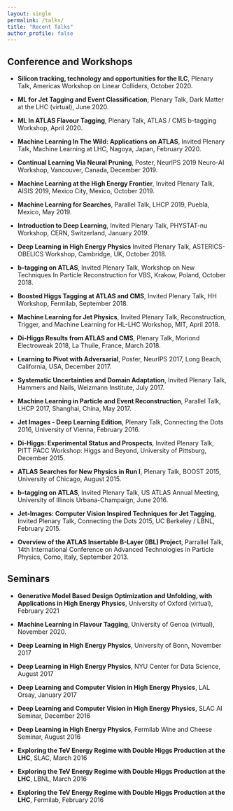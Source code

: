 ```yaml
---
layout: single
permalink: /talks/
title: "Recent Talks"
author_profile: false
---
```




## Conference and Workshops

* __Silicon tracking, technology and
opportunities for the ILC__, Plenary Talk, Americas Workshop on Linear
Colliders, October 2020.

* __ML for Jet Tagging and Event Classification__, Plenary Talk, Dark
Matter at the LHC (virtual), June 2020.

* __ML In ATLAS Flavour Tagging__, Plenary Talk, ATLAS / CMS b-tagging
  Workshop, April 2020.

* __Machine Learning In The Wild: Applications on ATLAS__, Invited
Plenary Talk, Machine Learning at LHC, Nagoya, Japan, February 2020.

* __Continual Learning Via Neural Pruning__, Poster, NeurIPS 2019
Neuro-AI Workshop, Vancouver, Canada, December 2019.

* __Machine Learning at the High Energy Frontier__, Invited Plenary
Talk, AISIS 2019, Mexico City, Mexico, October 2019.

* __Machine Learning for Searches__, Parallel Talk, LHCP 2019, Puebla,
Mexico, May 2019.

* __Introduction to Deep Learning__, Invited Plenary Talk, PHYSTAT-nu
  Workshop, CERN, Switzerland, January 2019.

* __Deep Learning in High Energy Physics__ Invited Plenary Talk,
ASTERICS-OBELICS Workshop, Cambridge, UK, October 2018.

* __b-tagging on ATLAS__, Invited Plenary Talk, Workshop on New
  Techniques In Particle Reconstruction for VBS, Krakow, Poland,
  October 2018.

* __Boosted Higgs Tagging at ATLAS and CMS__, Invited Plenary Talk, HH
Workshop, Fermilab, September 2018.

* __Machine Learning for Jet Physics__, Invited Plenary Talk,
  Reconstruction, Trigger, and Machine Learning for HL-LHC Workshop,
  MIT, April 2018.

* __Di-Higgs Results from ATLAS and CMS__, Plenary Talk, Moriond
Electroweak 2018, La Thuile, France, March 2018.

* __Learning to Pivot with Adversarial__, Poster, NeurIPS 2017, Long
Beach, California, USA, December 2017.

* __Systematic Uncertainties and Domain Adaptation__, Invited Plenary
Talk, Hammers and Nails, Weizmann Institute, July 2017.

* __Machine Learning in Particle and Event Reconstruction__, Parallel
Talk, LHCP 2017, Shanghai, China, May 2017.

* __Jet Images - Deep Learning Edition__, Plenary Talk, Connecting the
  Dots 2016, University of Vienna, February 2016.

* __Di-Higgs: Experimental Status and Prospects__, Invited Plenary
  Talk, PITT PACC Workshop: Higgs and Beyond, University of Pittsburg,
  December 2015.

* __ATLAS Searches for New Physics in Run I__, Plenary Talk, BOOST
2015, University of Chicago, August 2015.

* __b-tagging on ATLAS__, Invited Plenary Talk, US ATLAS Annual Meeting, University of Illinois
Urbana-Champaign, June 2016.

* __Jet-Images: Computer Vision Inspired Techniques for Jet Tagging__,
Invited Plenary Talk, Connecting the Dots 2015, UC Berkeley / LBNL,
February 2015.

* __Overview of the ATLAS Insertable B-Layer (IBL) Project__,
  Parrallel Talk, 14th International Conference on Advanced
  Technologies in Particle Physics, Como, Italy, September 2013.





## Seminars

* __Generative Model Based Design Optimization and Unfolding, with
 Applications in High Energy Physics__, University of Oxford (virtual),
 February 2021

* __Machine Learning in Flavour Tagging__, University of Genoa
  (virtual), November 2020.

* __Deep Learning in High Energy Physics__, University of Bonn,
November 2017

* __Deep Learning in High Energy Physics__, NYU Center for Data Science,
August 2017

* __Deep Learning and Computer Vision in High Energy Physics__, LAL Orsay,
January 2017

* __Deep Learning and Computer Vision in High Energy Physics__, SLAC
AI Seminar, December 2016

* __Deep Learning in High Energy Physics__, Fermilab Wine and Cheese Seminar,
August 2016

* __Exploring the TeV Energy Regime with Double Higgs Production at
the LHC__, SLAC, March 2016

* __Exploring the TeV Energy Regime with Double Higgs Production at
the LHC__, LBNL, March 2016

* __Exploring the TeV Energy Regime with Double Higgs Production at
  the LHC__, Fermilab, February 2016

